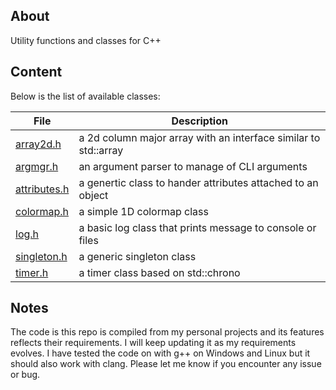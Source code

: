 ## About

Utility functions and classes for C++

## Content

Below is the list of available classes:

| File                                                                               | Description                                                     |
| ---------------------------------------------------------------------------------- | --------------------------------------------------------------- |
| [array2d.h](https://github.com/gnader/cppUtilCode/blob/master/src/array2d.h)       | a 2d column major array with an interface similar to std::array |
| [argmgr.h](https://github.com/gnader/cppUtilCode/blob/master/src/argmgr.h)         | an argument parser to manage of CLI arguments                   |
| [attributes.h](https://github.com/gnader/cppUtilCode/blob/master/src/attributes.h) | a genertic class to hander attributes attached to an object     |
| [colormap.h](https://github.com/gnader/cpp_utils/blob/master/src/colormap.h)       | a simple 1D colormap class                                      |
| [log.h](https://github.com/gnader/cpp_utils/blob/master/src/log.h)                 | a basic log class that prints message to console or files       |
| [singleton.h](https://github.com/gnader/cppUtilCode/blob/master/src/singleton.h)   | a generic singleton class                                       |
| [timer.h](https://github.com/gnader/cppUtilCode/blob/master/src/timer.h)           | a timer class based on std::chrono                              |

## Notes

The code is this repo is compiled from my personal projects and its features reflects their requirements.
I will keep updating it as my requirements evolves.
I have tested the code on with g++ on Windows and Linux but it should also work with clang.
Please let me know if you encounter any issue or bug.
